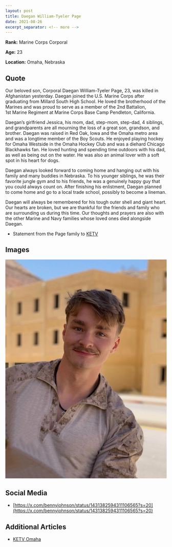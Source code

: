 ```yaml
---
layout: post
title: Daegan William-Tyeler Page
date: 2021-08-26
excerpt_separator: <!-- more -->
---
```


**Rank:** Marine Corps Corporal

**Age:** 23

**Location:** Omaha, Nebraska

<!-- more -->

## Quote
Our beloved son, Corporal Daegan William-Tyeler Page, 23, was killed in Afghanistan yesterday. Daegan joined the U.S. Marine Corps after graduating from Millard South High School. He loved the brotherhood of the Marines and was proud to serve as a member of the 2nd Battalion, 1st Marine Regiment at Marine Corps Base Camp Pendleton, California.

Daegan’s girlfriend Jessica, his mom, dad, step-mom, step-dad, 4 siblings, and grandparents are all mourning the loss of a great son, grandson, and brother. Daegan was raised in Red Oak, Iowa and the Omaha metro area and was a longtime member of the Boy Scouts. He enjoyed playing hockey for Omaha Westside in the Omaha Hockey Club and was a diehard Chicago Blackhawks fan. He loved hunting and spending time outdoors with his dad, as well as being out on the water. He was also an animal lover with a soft spot in his heart for dogs.

Daegan always looked forward to coming home and hanging out with his family and many buddies in Nebraska. To his younger siblings, he was their favorite jungle gym and to his friends, he was a genuinely happy guy that you could always count on. After finishing his enlistment, Daegan planned to come home and go to a local trade school, possibly to become a lineman.

Daegan will always be remembered for his tough outer shell and giant heart. Our hearts are broken, but we are thankful for the friends and family who are surrounding us during this time. Our thoughts and prayers are also with the other Marine and Navy families whose loved ones died alongside Daegan.

- Statement from the Page family to [KETV](https://www.ketv.com/article/family-confirms-millard-south-grad-among-marines-killed-in-afghanistan-attack/37418995#)
    
## Images
![Daegan William-Tyeler Page](/assets/images/13-service-members/daegan1.jpg)

## Social Media
- [https://x.com/bennyjohnson/status/1431382594311106565?s=20](https://x.com/bennyjohnson/status/1431382594311106565?s=20)

## Additional Articles
- [KETV Omaha](https://www.ketv.com/article/family-confirms-millard-south-grad-among-marines-killed-in-afghanistan-attack/37418995#)


